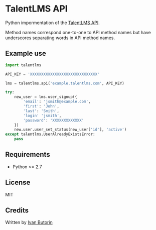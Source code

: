 # TalentLMS API

Python impormentation of the [TalentLMS API](https://www.talentlms.com/pages/docs/TalentLMS-API-Documentation.pdf).

Method names correspond one-to-one to API method names but have underscores separating words in API method names.

## Example use

```python
import talentlms

API_KEY = 'XXXXXXXXXXXXXXXXXXXXXXXXXXXXXX'

lms = talentlms.api('example.talentlms.com', API_KEY)

try:
    new_user = lms.user_signup({
        'email': 'jsmith@example.com',
        'first': 'John',
        'last': 'Smith',
        'login' 'jsmith',
        'password': 'XXXXXXXXXXXXX'
    })
    new.user.user_set_status(new_user['id'], 'active')
except talentlms.UserAlreadyExistsError:
    pass
```

## Requirements

- Python >= 2.7

## License

MIT

## Credits

Written by [Ivan Butorin](https://github.com/ib1984)
